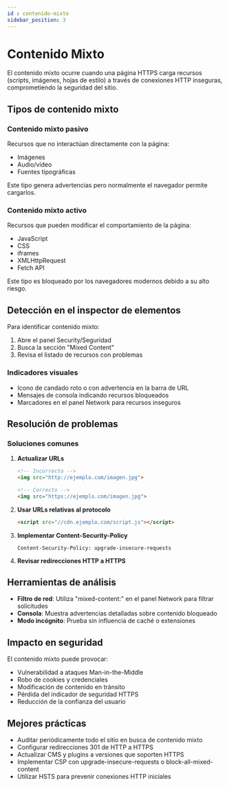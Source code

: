 ```yaml
---
id : contenido-mixto
sidebar_position: 3
---
```


# Contenido Mixto

El contenido mixto ocurre cuando una página HTTPS carga recursos (scripts, imágenes, hojas de estilo) a través de conexiones HTTP inseguras, comprometiendo la seguridad del sitio.

## Tipos de contenido mixto

### Contenido mixto pasivo
Recursos que no interactúan directamente con la página:
- Imágenes
- Audio/vídeo
- Fuentes tipográficas

Este tipo genera advertencias pero normalmente el navegador permite cargarlos.

### Contenido mixto activo
Recursos que pueden modificar el comportamiento de la página:
- JavaScript
- CSS
- iframes
- XMLHttpRequest
- Fetch API

Este tipo es bloqueado por los navegadores modernos debido a su alto riesgo.

## Detección en el inspector de elementos

Para identificar contenido mixto:

1. Abre el panel Security/Seguridad
2. Busca la sección "Mixed Content"
3. Revisa el listado de recursos con problemas

### Indicadores visuales

- Icono de candado roto o con advertencia en la barra de URL
- Mensajes de consola indicando recursos bloqueados
- Marcadores en el panel Network para recursos inseguros

## Resolución de problemas

### Soluciones comunes

1. **Actualizar URLs**
   ```html
   <!-- Incorrecto -->
   <img src="http://ejemplo.com/imagen.jpg">
   
   <!-- Correcto -->
   <img src="https://ejemplo.com/imagen.jpg">
   ```

2. **Usar URLs relativas al protocolo**
   ```html
   <script src="//cdn.ejemplo.com/script.js"></script>
   ```

3. **Implementar Content-Security-Policy**
   ```
   Content-Security-Policy: upgrade-insecure-requests
   ```

4. **Revisar redirecciones HTTP a HTTPS**

## Herramientas de análisis

- **Filtro de red**: Utiliza "mixed-content:" en el panel Network para filtrar solicitudes
- **Consola**: Muestra advertencias detalladas sobre contenido bloqueado
- **Modo incógnito**: Prueba sin influencia de caché o extensiones

## Impacto en seguridad

El contenido mixto puede provocar:

- Vulnerabilidad a ataques Man-in-the-Middle
- Robo de cookies y credenciales
- Modificación de contenido en tránsito
- Pérdida del indicador de seguridad HTTPS
- Reducción de la confianza del usuario

## Mejores prácticas

- Auditar periódicamente todo el sitio en busca de contenido mixto
- Configurar redirecciones 301 de HTTP a HTTPS
- Actualizar CMS y plugins a versiones que soporten HTTPS
- Implementar CSP con upgrade-insecure-requests o block-all-mixed-content
- Utilizar HSTS para prevenir conexiones HTTP iniciales
